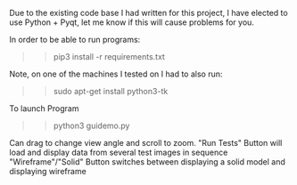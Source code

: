 Due to the existing code base I had written for this project, I have elected to use Python + Pyqt, let me know if this will cause problems for you.

In order to be able to run programs:
>> pip3 install -r requirements.txt

Note, on one of the machines I tested on I had to also run:
>> sudo apt-get install python3-tk

To launch Program
>> python3 guidemo.py

Can drag to change view angle and scroll to zoom.
"Run Tests" Button will load and display data from several test images in sequence
"Wireframe"/"Solid" Button switches between displaying a solid model and displaying wireframe

